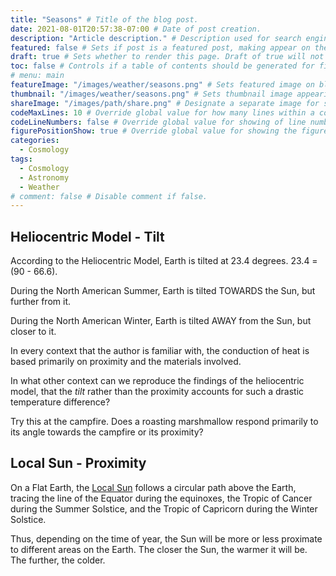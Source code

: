 ```yaml
---
title: "Seasons" # Title of the blog post.
date: 2021-08-01T20:57:38-07:00 # Date of post creation.
description: "Article description." # Description used for search engine.
featured: false # Sets if post is a featured post, making appear on the home page side bar.
draft: true # Sets whether to render this page. Draft of true will not be rendered.
toc: false # Controls if a table of contents should be generated for first-level links automatically.
# menu: main
featureImage: "/images/weather/seasons.png" # Sets featured image on blog post.
thumbnail: "/images/weather/seasons.png" # Sets thumbnail image appearing inside card on homepage.
shareImage: "/images/path/share.png" # Designate a separate image for social media sharing.
codeMaxLines: 10 # Override global value for how many lines within a code block before auto-collapsing.
codeLineNumbers: false # Override global value for showing of line numbers within code block.
figurePositionShow: true # Override global value for showing the figure label.
categories:
  - Cosmology
tags:
  - Cosmology
  - Astronomy
  - Weather
# comment: false # Disable comment if false.
---
```


## Heliocentric Model - Tilt

According to the Heliocentric Model, Earth is tilted at 23.4 degrees.
23.4 = (90 - 66.6).

During the North American Summer, Earth is tilted TOWARDS the Sun, but further from it.

During the North American Winter, Earth is tilted AWAY from the Sun, but closer to it.

In every context that the author is familiar with, the conduction of heat is based primarily on proximity and the materials involved.

In what other context can we reproduce the findings of the heliocentric model, that the *tilt* rather than the proximity accounts for such a drastic temperature difference?

Try this at the campfire. Does a roasting marshmallow respond primarily to its angle towards the campfire or its proximity?

## Local Sun - Proximity

On a Flat Earth, the [Local Sun](//post/local_sun) follows a circular path above the Earth, tracing the line of the Equator during the equinoxes,  the Tropic of Cancer during the Summer Solstice, and the Tropic of Capricorn during the Winter Solstice.

Thus, depending on the time of year, the Sun will be more or less proximate to different areas on the Earth. The closer the Sun, the warmer it will be. The further, the colder.
